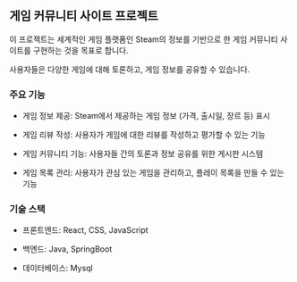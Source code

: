 ## 게임 커뮤니티 사이트 프로젝트

이 프로젝트는 세계적인 게임 플랫폼인 Steam의 정보를 기반으로 한 게임 커뮤니티 사이트를 구현하는 것을 목표로 합니다.

사용자들은 다양한 게임에 대해 토론하고, 게임 정보를 공유할 수 있습니다.

### 주요 기능
- 게임 정보 제공: Steam에서 제공하는 게임 정보 (가격, 출시일, 장르 등) 표시

- 게임 리뷰 작성: 사용자가 게임에 대한 리뷰를 작성하고 평가할 수 있는 기능

- 게임 커뮤니티 기능: 사용자들 간의 토론과 정보 공유를 위한 게시판 시스템

- 게임 목록 관리: 사용자가 관심 있는 게임을 관리하고, 플레이 목록을 만들 수 있는 기능

### 기술 스택

- 프론트엔드: React, CSS, JavaScript

- 백엔드: Java, SpringBoot

- 데이터베이스: Mysql
